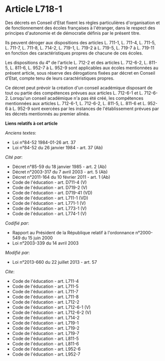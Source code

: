# Article L718-1

Des décrets en Conseil d'Etat fixent les règles particulières d'organisation et de fonctionnement des écoles françaises à
l'étranger, dans le respect des principes d'autonomie et de démocratie définis par le présent titre. 

Ils peuvent déroger aux dispositions des articles L. 711-1, L. 711-4, L. 711-5, 
L. 711-7, 
L. 711-8, 
L. 714-2, 
L. 719-1, L. 719-2 à L. 719-5, 
L. 719-7 à L. 719-11 en fonction des caractéristiques propres de chacune de ces écoles. 

Les dispositions du 4° de l'article L. 712-2 et des articles L. 712-6-2, L. 811-5, L. 811-6, 
L. 952-7 à L. 952-9 sont applicables aux écoles mentionnées au présent article, sous réserve des dérogations fixées par
décret en Conseil d'Etat, compte tenu de leurs caractéristiques propres. 

Ce décret peut prévoir la création d'un conseil académique disposant de tout ou partie des compétences prévues aux articles
L. 712-6-1 et L. 712-6-2. Lorsqu'un conseil académique n'a pas été créé, les compétences mentionnées aux articles L. 712-6-1,
L. 712-6-2, L. 811-5, L. 811-6 et L. 952-6 à L. 952-9 sont exercées par les instances de l'établissement prévues par les
décrets mentionnés au premier alinéa.

**Liens relatifs à cet article**

_Anciens textes_:

  - Loi n°84-52 1984-01-26 art. 37
  - Loi n°84-52 du 26 janvier 1984 - art. 37 (Ab)

_Cité par_:

  - Décret n°85-59 du 18 janvier 1985 - art. 2 (Ab)
  - Décret n°2003-317 du 7 avril 2003 - art. 5 (Ab)
  - Décret n°2011-164 du 10 février 2011 - art. 1 (Ab)
  - Code de l'éducation - art. D711-4 (V)
  - Code de l'éducation - art. D719-2 (V)
  - Code de l'éducation - art. D719-41 (VD)
  - Code de l'éducation - art. L711-1 (VD)
  - Code de l'éducation - art. L771-1 (V)
  - Code de l'éducation - art. L773-1 (V)
  - Code de l'éducation - art. L774-1 (V)

_Codifié par_:

  - Rapport au Président de la République relatif à l'ordonnance n°2000-549 du 15 juin 2000
  - Loi n°2003-339 du 14 avril 2003

_Modifié par_:

  - Loi n°2013-660 du 22 juillet 2013 - art. 57

_Cite_:

  - Code de l'éducation - art. L711-4
  - Code de l'éducation - art. L711-5
  - Code de l'éducation - art. L711-7
  - Code de l'éducation - art. L711-8
  - Code de l'éducation - art. L712-2
  - Code de l'éducation - art. L712-6-1 (V)
  - Code de l'éducation - art. L712-6-2 (V)
  - Code de l'éducation - art. L714-2
  - Code de l'éducation - art. L719-1
  - Code de l'éducation - art. L719-2
  - Code de l'éducation - art. L719-7
  - Code de l'éducation - art. L811-5
  - Code de l'éducation - art. L811-6
  - Code de l'éducation - art. L952-6
  - Code de l'éducation - art. L952-7
